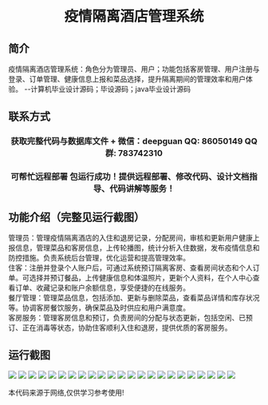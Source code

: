 <p><h1 align="center">疫情隔离酒店管理系统</h1></p>

## 简介
疫情隔离酒店管理系统：角色分为管理员、用户；功能包括客房管理、用户注册与登录、订单管理、健康信息上报和菜品选择，提升隔离期间的管理效率和用户体验。    --计算机毕业设计源码；毕设源码；java毕业设计源码


## 联系方式
<p><h3 align="center">获取完整代码与数据库文件 + 微信：deepguan QQ: 86050149 QQ群: 783742310</h3></p>
<p><h3 align="center">可帮忙远程部署 包运行成功！提供远程部署、修改代码、设计文档指导、代码讲解等服务！</h3></p>

## 功能介绍（完整见运行截图）
管理员：管理疫情隔离酒店的入住和退房记录，分配房间，审核和更新用户健康上报信息，管理菜品和客房信息，上传轮播图，统计分析入住数据，发布疫情信息和防控措施。负责系统后台管理，优化运营和提高管理效率。  
住客：注册并登录个人账户后，可通过系统预订隔离客房、查看房间状态和个人订单。可选择并预订餐品，上传健康信息和体温照片，更新个人资料，在个人中心查看订单、收藏记录和账户余额信息，享受便捷的在线服务。  
餐厅管理：管理菜品信息，包括添加、更新与删除菜品，查看菜品详情和库存状况等。协调客房餐饮服务，确保菜品及时供应和用户满意度。  
客房服务：管理客房信息和预订，负责房间的分配与状态更新，包括空闲、已预订、正在消毒等状态，协助住客顺利入住和退房，提供优质的客房服务。


## 运行截图
![](https://bs-1329754181.cos.ap-shanghai.myqcloud.com/spring/EpidemicQuarantineHotelManagementSystem/img/001.jpg)
![](https://bs-1329754181.cos.ap-shanghai.myqcloud.com/spring/EpidemicQuarantineHotelManagementSystem/img/002.jpg)
![](https://bs-1329754181.cos.ap-shanghai.myqcloud.com/spring/EpidemicQuarantineHotelManagementSystem/img/003.jpg)
![](https://bs-1329754181.cos.ap-shanghai.myqcloud.com/spring/EpidemicQuarantineHotelManagementSystem/img/004.jpg)
![](https://bs-1329754181.cos.ap-shanghai.myqcloud.com/spring/EpidemicQuarantineHotelManagementSystem/img/005.jpg)
![](https://bs-1329754181.cos.ap-shanghai.myqcloud.com/spring/EpidemicQuarantineHotelManagementSystem/img/006.jpg)
![](https://bs-1329754181.cos.ap-shanghai.myqcloud.com/spring/EpidemicQuarantineHotelManagementSystem/img/007.jpg)
![](https://bs-1329754181.cos.ap-shanghai.myqcloud.com/spring/EpidemicQuarantineHotelManagementSystem/img/008.jpg)
![](https://bs-1329754181.cos.ap-shanghai.myqcloud.com/spring/EpidemicQuarantineHotelManagementSystem/img/009.jpg)
![](https://bs-1329754181.cos.ap-shanghai.myqcloud.com/spring/EpidemicQuarantineHotelManagementSystem/img/010.jpg)
![](https://bs-1329754181.cos.ap-shanghai.myqcloud.com/spring/EpidemicQuarantineHotelManagementSystem/img/011.jpg)
![](https://bs-1329754181.cos.ap-shanghai.myqcloud.com/spring/EpidemicQuarantineHotelManagementSystem/img/012.jpg)
![](https://bs-1329754181.cos.ap-shanghai.myqcloud.com/spring/EpidemicQuarantineHotelManagementSystem/img/013.jpg)
![](https://bs-1329754181.cos.ap-shanghai.myqcloud.com/spring/EpidemicQuarantineHotelManagementSystem/img/014.jpg)
![](https://bs-1329754181.cos.ap-shanghai.myqcloud.com/spring/EpidemicQuarantineHotelManagementSystem/img/015.jpg)
![](https://bs-1329754181.cos.ap-shanghai.myqcloud.com/spring/EpidemicQuarantineHotelManagementSystem/img/016.jpg)
![](https://bs-1329754181.cos.ap-shanghai.myqcloud.com/spring/EpidemicQuarantineHotelManagementSystem/img/017.jpg)
![](https://bs-1329754181.cos.ap-shanghai.myqcloud.com/spring/EpidemicQuarantineHotelManagementSystem/img/018.jpg)
![](https://bs-1329754181.cos.ap-shanghai.myqcloud.com/spring/EpidemicQuarantineHotelManagementSystem/img/019.jpg)
![](https://bs-1329754181.cos.ap-shanghai.myqcloud.com/spring/EpidemicQuarantineHotelManagementSystem/img/020.jpg)
![](https://bs-1329754181.cos.ap-shanghai.myqcloud.com/spring/EpidemicQuarantineHotelManagementSystem/img/021.jpg)
![](https://bs-1329754181.cos.ap-shanghai.myqcloud.com/spring/EpidemicQuarantineHotelManagementSystem/img/022.jpg)
![](https://bs-1329754181.cos.ap-shanghai.myqcloud.com/spring/EpidemicQuarantineHotelManagementSystem/img/023.jpg)

<p>本代码来源于网络,仅供学习参考使用!</p>
